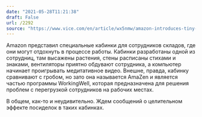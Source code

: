 ```yaml
---
date: "2021-05-28T11:21:38"
draft: False
url: /2292
source: "https://www.vice.com/en/article/wx5nmw/amazon-introduces-tiny-zenbooths-for-stressed-out-warehouse-workers"
---
```


Amazon представил специальные кабинки для сотрудников складов, где они могут отдохнуть в процессе работы. Кабинки разработаны одной из сотрудниц, там высажены растения, стены расписаны стихами и знаками, вентиляторы приятно обдувают сотрудника, а компьютер начинает проигрывать медитативное видео. Внешне, правда, кабинку сравнивают с гробом, но зато она называется AmaZen и является частью программы WorkingWell, которая предназначена для решения проблем с перегрузкой сотрудников на рабочих местах.

В общем, как-то и неудивительно. Ждем сообщений о целительном эффекте посиделок в таких кабинках.

